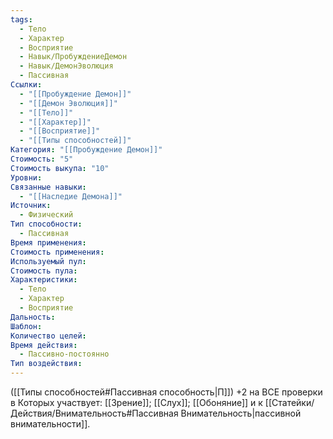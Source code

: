 ```yaml
---
tags:
  - Тело
  - Характер
  - Восприятие
  - Навык/ПробуждениеДемон
  - Навык/ДемонЭволюция
  - Пассивная
Ссылки:
  - "[[Пробуждение Демон]]"
  - "[[Демон Эволюция]]"
  - "[[Тело]]"
  - "[[Характер]]"
  - "[[Восприятие]]"
  - "[[Типы способностей]]"
Категория: "[[Пробуждение Демон]]"
Стоимость: "5"
Стоимость выкупа: "10"
Уровни: 
Связанные навыки:
  - "[[Наследие Демона]]"
Источник:
  - Физический
Тип способности:
  - Пассивная
Время применения: 
Стоимость применения: 
Используемый пул: 
Стоимость пула: 
Характеристики:
  - Тело
  - Характер
  - Восприятие
Дальность: 
Шаблон: 
Количество целей: 
Время действия:
  - Пассивно-постоянно
Тип воздействия:
---
```

([[Типы способностей#Пассивная способность|П]]) +2 на ВСЕ проверки в Которых участвует: [[Зрение]]; [[Слух]]; [[Обоняние]] и к [[Статейки/Действия/Внимательность#Пассивная Внимательность|пассивной внимательности]].